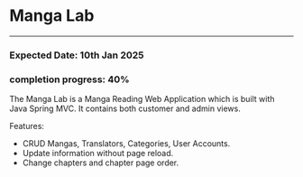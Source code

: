 <h1>Manga Lab</h1>
<hr>
<h3>Expected Date: 10th Jan 2025</h3>
<h3>completion progress: 40%</h3>
The Manga Lab is a Manga Reading Web Application which is built with Java Spring MVC. It contains both customer and admin views.

Features:
- CRUD Mangas, Translators, Categories, User Accounts.
- Update information without page reload.
- Change chapters and chapter page order.
